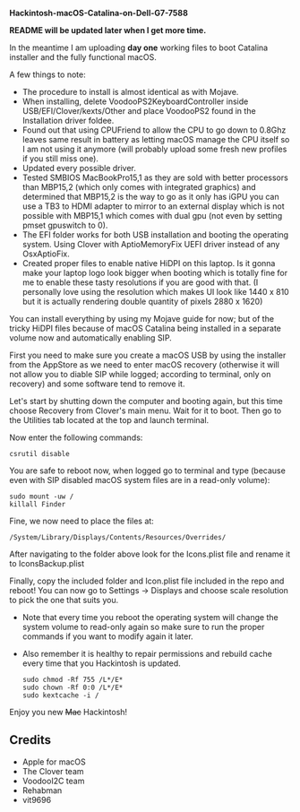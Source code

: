 **Hackintosh-macOS-Catalina-on-Dell-G7-7588**

**README will be updated later when I get more time.**

In the meantime I am uploading **day one** working files to boot Catalina installer and the fully functional macOS.

A few things to note:

* The procedure to install is almost identical as with Mojave.
* When installing, delete VoodooPS2KeyboardController inside USB/EFI/Clover/kexts/Other and place VoodooPS2 found in the Installation driver foldee.
* Found out that using CPUFriend to allow the CPU to go down to 0.8Ghz leaves same result in battery as letting macOS manage the CPU itself so I am not using it anymore (will probably upload some fresh new profiles if you still miss one).
* Updated every possible driver.
* Tested SMBIOS MacBookPro15,1 as they are sold with better processors than MBP15,2 (which only comes with integrated graphics) and determined that MBP15,2 is the way to go as it only has iGPU you can use a TB3 to HDMI adapter to mirror to an external display which is not possible with MBP15,1 which comes with dual gpu (not even by setting pmset gpuswitch to 0).
* The EFI folder works for both USB installation and booting the operating system. Using Clover with AptioMemoryFix UEFI driver instead of any OsxAptioFix.
* Created proper files to enable native HiDPI on this laptop. Is it gonna make your laptop logo look bigger when booting which is totally fine for me to enable these tasty resolutions if you are good with that. (I personally love using the resolution which makes UI look like 1440 x 810 but it is actually rendering double quantity of pixels 2880 x 1620)

You can install everything by using my Mojave guide for now; but of the tricky HiDPI files because of macOS Catalina being installed in a separate volume now and automatically enabling SIP.

First you need to make sure you create a macOS USB by using the installer from the AppStore as we need to enter macOS recovery (otherwise it will not allow you to diable SIP while logged; according to terminal, only on recovery) and some software tend to remove it.

Let's start by shutting down the computer and booting again, but this time choose Recovery from Clover's main menu.
Wait for it to boot. Then go to the Utilities tab located at the top and launch terminal. 

Now enter the following commands:

	csrutil disable
	
You are safe to reboot now, when logged go to terminal and type (because even with SIP disabled macOS system files are in a read-only volume):
	
	sudo mount -uw /
	killall Finder
	
Fine, we now need to place the files at:

	/System/Library/Displays/Contents/Resources/Overrides/

After navigating to the folder above look for the Icons.plist file and rename it to IconsBackup.plist

Finally, copy the included folder and Icon.plist file included in the repo and reboot! You can now go to Settings -> Displays and choose scale resolution to pick the one that suits you.

* Note that every time you reboot the operating system will change the system volume to read-only again so make sure to run the proper commands if you want to modify again it later. 

* Also remember it is healthy to repair permissions and rebuild cache every time that you Hackintosh is updated.

	```
	sudo chmod -Rf 755 /L*/E*
	sudo chown -Rf 0:0 /L*/E*
	sudo kextcache -i /

Enjoy you new ~~Mac~~ Hackintosh!

## Credits

* Apple for macOS
* The Clover team
* VoodooI2C team
* Rehabman
* vit9696
